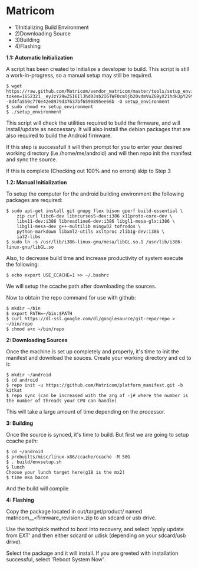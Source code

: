 Matricom
===============

* 1)Initializing Build Environment
* 2)Downloading Source
* 3)Building
* 4)Flashing


**1.1: Automatic Initialization**

  A script has been created to initialize a developer to build. This script is still a work-in-progress, so a manual setup may still be required.
  
    $ wget https://raw.github.com/Matricom/vendor_matricom/master/tools/setup_environment?token=1652321__eyJzY29wZSI6IlJhd0Jsb2I6TWF0cmljb20vdmVuZG9yX21hdHJpY29tL21hc3Rlci90b29scy9zZXR1cF9lbnZpcm9ubWVudCIsImV4cGlyZXMiOjEzOTU3NTg5NTZ9--8d4fa550c770e42e8979d37637bf6590895ee66b -O setup_environment
    $ sudo chmod +x setup_environment
    $ ./setup_environment
    
  This script will check the utilities required to build the firmware, and will install/update as neccessary.  It will also install the debian packages that are also required to build the Android firmware.
  
  If this step is successfull it will then prompt for you to enter your desired working directory (i.e /home/me/android) and will then repo init the manifest and sync the source.
  
  If this is complete (Checking out 100% and no errors) skip to Step 3
  
**1.2: Manual Initialization**

  To setup the computer for the android building environment the following packages are required:
      
    $ sudo apt-get install git gnupg flex bison gperf build-essential \
        zip curl libc6-dev libncurses5-dev:i386 x11proto-core-dev \
        libx11-dev:i386 libreadline6-dev:i386 libgl1-mesa-glx:i386 \
        libgl1-mesa-dev g++-multilib mingw32 tofrodos \
        python-markdown libxml2-utils xsltproc zlib1g-dev:i386 \
        ia32-libs 
    $ sudo ln -s /usr/lib/i386-linux-gnu/mesa/libGL.so.1 /usr/lib/i386-linux-gnu/libGL.so
  Also, to decrease build time and increase productivity of system execute the following:
        
    $ echo export USE_CCACHE=1 >> ~/.bashrc
        
  We will setup the ccache path after downloading the sources.
  
  Now to obtain the repo command for use with github:
  
    $ mkdir ~/bin
    $ export PATH=~/bin:$PATH
    $ curl https://dl-ssl.google.com/dl/googlesource/git-repo/repo > ~/bin/repo
    $ chmod a+x ~/bin/repo
      
  
**2: Downloading Sources**

  Once the machine is set up completely and properly, it's time to init the manifest and download the souces. Create your working directory and cd to it:
  
    $ mkdir ~/android
    $ cd android
    $ repo init -u https://github.com/Matricom/platform_manifest.git -b kitkat
    $ repo sync (can be increased with the arg of -j# where the number is the number of threads your CPU can handle)
    
  This will take a large amount of time depending on the processor.
  
**3: Building**

  Once the source is synced, it's time to build. But first we are going to setup ccache path:
  
    $ cd ~/android
    $ prebuilts/misc/linux-x86/ccache/ccache -M 50G
    $ . build/envsetup.sh
    $ lunch
    Choose your lunch target here(g18 is the mx2)
    $ time mka bacon
    
  And the build will compile
  
**4: Flashing**
  
  Copy the package located in out/target/product/<device> named matricom_<device>_<firmware_revision>.zip to an sdcard or usb drive.
  
  Use the toothpick method to boot into recovery, and select 'apply update from EXT' and then either sdcard or udisk (depending on your sdcard/usb drive).
  
  Select the package and it will install. If you are greeted with installation successful, select 'Reboot System Now'.
  
  
